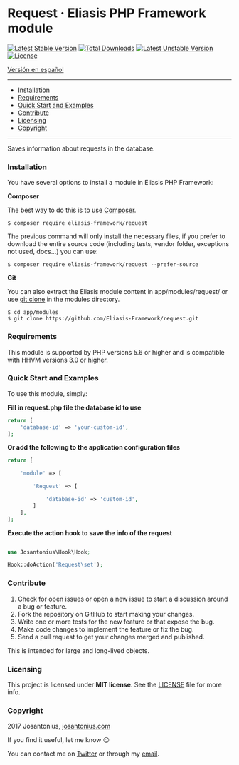 # Request · Eliasis PHP Framework module

[![Latest Stable Version](https://poser.pugx.org/eliasis-framework/request/v/stable)](https://packagist.org/packages/eliasis-framework/request) [![Total Downloads](https://poser.pugx.org/eliasis-framework/request/downloads)](https://packagist.org/packages/eliasis-framework/request) [![Latest Unstable Version](https://poser.pugx.org/eliasis-framework/request/v/unstable)](https://packagist.org/packages/eliasis-framework/request) [![License](https://poser.pugx.org/eliasis-framework/request/license)](https://packagist.org/packages/eliasis-framework/request)

[Versión en español](README-ES.md)

---

- [Installation](#installation)
- [Requirements](#requirements)
- [Quick Start and Examples](#quick-start-and-examples)
- [Contribute](#contribute)
- [Licensing](#licensing)
- [Copyright](#copyright)

---

Saves information about requests in the database.

### Installation

You have several options to install a module in Eliasis PHP Framework:

**Composer**

The best way to do this is to use [Composer](http://getcomposer.org/download/).

    $ composer require eliasis-framework/request

The previous command will only install the necessary files, if you prefer to download the entire source code (including tests, vendor folder, exceptions not used, docs...) you can use:

    $ composer require eliasis-framework/request --prefer-source
    
**Git**

You can also extract the Eliasis module content in app/modules/request/ or use [git clone](http://www.kernel.org/pub/software/scm/git/docs/git-clone.html) in the modules directory.

    $ cd app/modules
    $ git clone https://github.com/Eliasis-Framework/request.git

### Requirements

This module is supported by PHP versions 5.6 or higher and is compatible with HHVM versions 3.0 or higher.

### Quick Start and Examples

To use this module, simply:

**Fill in request.php file the database id to use**

```php
return [
    'database-id' => 'your-custom-id',
];
```

**Or add the following to the application configuration files**

```php
return [

    'module' => [

        'Request' => [

        	'database-id' => 'custom-id',
        ]
    ],
];
```

**Execute the action hook to save the info of the request**

```php

use Josantonius\Hook\Hook;

Hook::doAction('Request\set');
```

### Contribute
1. Check for open issues or open a new issue to start a discussion around a bug or feature.
1. Fork the repository on GitHub to start making your changes.
1. Write one or more tests for the new feature or that expose the bug.
1. Make code changes to implement the feature or fix the bug.
1. Send a pull request to get your changes merged and published.

This is intended for large and long-lived objects.

### Licensing

This project is licensed under **MIT license**. See the [LICENSE](LICENSE) file for more info.

### Copyright

2017 Josantonius, [josantonius.com](https://josantonius.com/)

If you find it useful, let me know :wink:

You can contact me on [Twitter](https://twitter.com/Josantonius) or through my [email](mailto:hello@josantonius.com).